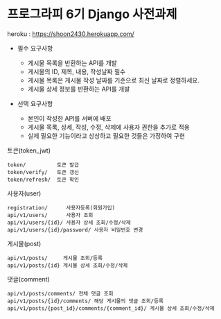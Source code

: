 # 프로그라피 6기 Django 사전과제


heroku : https://shoon2430.herokuapp.com/

 * 필수 요구사항
   * 게시물 목록을 반환하는 API를 개발 
   * 게시물의 ID, 제목, 내용, 작성날짜 필수
   * 게시물 목록은 게시물 작성 날짜를 기준으로 최신 날짜로 정렬하세요.
   * 게시물 상세 정보를 반환하는 API를 개발
   
 * 선택 요구사항
   * 본인이 작성한 API를 서버에 배포
   * 게시물 목록, 상세, 작성, 수정, 삭제에 사용자 권한을 추가로 적용
   * 실제 필요한 기능이라고 상상하고 필요한 것들은 가정하여 구현
   
토큰(token_jwt)
```
token/          토큰 발급
token/verify/   토큰 갱신
token/refresh/  토큰 확인
```

사용자(user)
```
registration/      사용자등록(회원가입)
api/v1/users/      사용자 조회 
api/v1/users/{id}/ 사용자 상세 조회/수정/삭제
api/v1/users/{id}/password/ 사용자 비밀번호 변경
```

게시물(post)
```
api/v1/posts/     게시물 조회/등록
api/v1/posts/{id} 게시물 상세 조회/수정/삭제
```

댓글(comment)
```
api/v1/posts/comments/ 전체 댓글 조회
api/v1/posts/{id}/comments/ 해당 게시물의 댓글 조회/등록
api/v1/posts/{post_id}/comments/{comment_id}/ 게시물 상세 조회/수정/삭제
```
